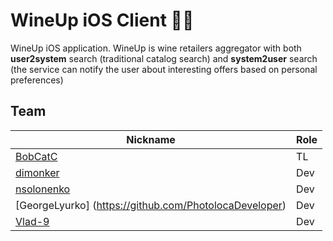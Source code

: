 # WineUp iOS Client 🍷

WineUp iOS application. WineUp is wine retailers aggregator with both **user2system** search (traditional catalog search) and **system2user** search (the service can notify the user about interesting offers based on personal preferences)

## Team

| Nickname | Role |
|----------|------|
| [BobCatC](https://github.com/BobCatC)  | TL   |
| [dimonker](https://github.com/dimonker) | Dev  |
| [nsolonenko](https://github.com/nsolonenko)  | Dev  |
| [GeorgeLyurko] (https://github.com/PhotolocaDeveloper) | Dev  |
| [Vlad-9](https://github.com/Vlad-9)  | Dev  |
